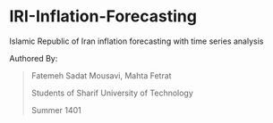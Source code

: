 # IRI-Inflation-Forecasting
Islamic Republic of Iran inflation forecasting with time series analysis

Authored By:
> Fatemeh Sadat Mousavi, Mahta Fetrat
> 
> Students of Sharif University of Technology
> 
> Summer 1401
